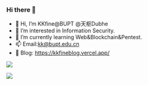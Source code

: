 ### Hi there 👋

- 👋 Hi, I’m KKfine@BUPT @天枢Dubhe
- 👀 I’m interested in Information Security.
- 🌱 I’m currently learning Web&Blockchain&Pentest.
- 📫 Email:kk@bupt.edu.cn
- 👀 Blog: https://kkfineblog.vercel.app/

![](https://github-readme-stats.vercel.app/api?username=haoami&show_icons=true&theme=blue-green)

<div >
	<img  src="https://github-readme-stats.vercel.app/api/top-langs/?username=haoami&hide_title=true&hide_border=true&layout=compact&langs_count=6&text_color=000&icon_color=fff&bg_color=0,52fa5a,4dfcff,c64dff&theme=graywhite" />
</div>
